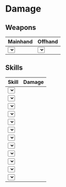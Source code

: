 # Damage

## Weapons

| Mainhand | Offhand |
| --- | --- |
| <select id="Mainhand"></select> | <select id="Offhand"></select> |

## Skills

| Skill | Damage |
| --- | --- |
| <select id="1"></select> | |
| <select id="2"></select> | |
| <select id="3"></select> | |
| <select id="4"></select> | |
| <select id="5"></select> | |
| <select id="6"></select> | |
| <select id="7"></select> | |
| <select id="8"></select> | |
| <select id="9"></select> | |
| <select id="10"></select> | |
| <select id="11"></select> | |
| <select id="12"></select> | |


<script>
  fetch('./calculator/scripts/skills.js')
    .then(res => res.text())
    .then(code => {
      eval(code); // 👈 executes the fetched JS
      fillSelect("Mainhand");
      fillSelect("Offhand");
    })
    .catch(console.error);
</script>